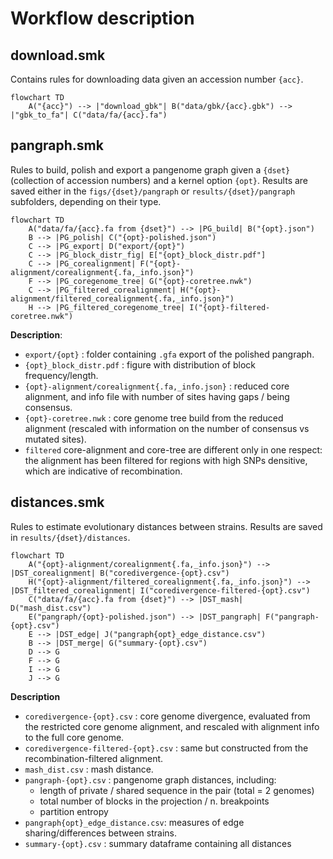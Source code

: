 # Workflow description

## download.smk

Contains rules for downloading data given an accession number `{acc}`.

```mermaid
flowchart TD
    A("{acc}") --> |"download_gbk"| B("data/gbk/{acc}.gbk") --> |"gbk_to_fa"| C("data/fa/{acc}.fa")
```

## pangraph.smk

Rules to build, polish and export a pangenome graph given a `{dset}` (collection of accession numbers) and a kernel option `{opt}`. Results are saved either in the `figs/{dset}/pangraph` or `results/{dset}/pangraph` subfolders, depending on their type.

```mermaid
flowchart TD
    A("data/fa/{acc}.fa from {dset}") --> |PG_build| B("{opt}.json") 
    B --> |PG_polish| C("{opt}-polished.json")
    C --> |PG_export| D("export/{opt}")
    C --> |PG_block_distr_fig| E["{opt}_block_distr.pdf"]
    C --> |PG_corealignment| F("{opt}-alignment/corealignment{.fa,_info.json}")
    F --> |PG_coregenome_tree| G("{opt}-coretree.nwk")
    C --> |PG_filtered_corealignment| H("{opt}-alignment/filtered_corealignment{.fa,_info.json}")
    H --> |PG_filtered_coregenome_tree| I("{opt}-filtered-coretree.nwk")
```

**Description**:
- `export/{opt}` : folder containing `.gfa` export of the polished pangraph.
- `{opt}_block_distr.pdf` : figure with distribution of block frequency/length.
- `{opt}-alignment/corealignment{.fa,_info.json}` : reduced core alignment, and info file with number of sites having gaps / being consensus.
- `{opt}-coretree.nwk` : core genome tree build from the reduced alignment (rescaled with information on the number of consensus vs mutated sites).
- `filtered` core-alignment and core-tree are different only in one respect: the alignment has been filtered for regions with high SNPs densitive, which are indicative of recombination.

## distances.smk

Rules to estimate evolutionary distances between strains. Results are saved in `results/{dset}/distances`.

```mermaid
flowchart TD
    A("{opt}-alignment/corealignment{.fa,_info.json}") --> |DST_corealignment| B("coredivergence-{opt}.csv")
    H("{opt}-alignment/filtered_corealignment{.fa,_info.json}") --> |DST_filtered_corealignment| I("coredivergence-filtered-{opt}.csv")
    C("data/fa/{acc}.fa from {dset}") --> |DST_mash| D("mash_dist.csv")
    E("pangraph/{opt}-polished.json") --> |DST_pangraph| F("pangraph-{opt}.csv")
    E --> |DST_edge| J("pangraph{opt}_edge_distance.csv")
    B --> |DST_merge| G("summary-{opt}.csv")
    D --> G
    F --> G
    I --> G
    J --> G
```

**Description**
- `coredivergence-{opt}.csv` : core genome divergence, evaluated from the restricted core genome alignment, and rescaled with alignment info to the full core genome.
- `coredivergence-filtered-{opt}.csv` : same but constructed from the recombination-filtered alignment.
- `mash_dist.csv` : mash distance.
- `pangraph-{opt}.csv` : pangenome graph distances, including:
  - length of private / shared sequence in the pair (total = 2 genomes)
  - total number of blocks in the projection / n. breakpoints
  - partition entropy
- `pangraph{opt}_edge_distance.csv`: measures of edge sharing/differences between strains.
- `summary-{opt}.csv` : summary dataframe containing all distances